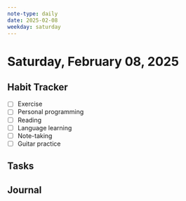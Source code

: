 ```yaml
---
note-type: daily
date: 2025-02-08
weekday: saturday
---
```


# Saturday, February 08, 2025

## Habit Tracker

- [ ] Exercise
- [ ] Personal programming
- [ ] Reading
- [ ] Language learning
- [ ] Note-taking
- [ ] Guitar practice

## Tasks

## Journal
